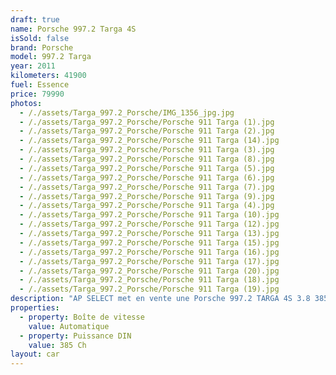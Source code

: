 ```yaml
---
draft: true
name: Porsche 997.2 Targa 4S
isSold: false
brand: Porsche
model: 997.2 Targa
year: 2011
kilometers: 41900
fuel: Essence
price: 79990
photos:
  - /./assets/Targa_997.2_Porsche/IMG_1356_jpg.jpg
  - /./assets/Targa_997.2_Porsche/Porsche 911 Targa (1).jpg
  - /./assets/Targa_997.2_Porsche/Porsche 911 Targa (2).jpg
  - /./assets/Targa_997.2_Porsche/Porsche 911 Targa (14).jpg
  - /./assets/Targa_997.2_Porsche/Porsche 911 Targa (3).jpg
  - /./assets/Targa_997.2_Porsche/Porsche 911 Targa (8).jpg
  - /./assets/Targa_997.2_Porsche/Porsche 911 Targa (5).jpg
  - /./assets/Targa_997.2_Porsche/Porsche 911 Targa (6).jpg
  - /./assets/Targa_997.2_Porsche/Porsche 911 Targa (7).jpg
  - /./assets/Targa_997.2_Porsche/Porsche 911 Targa (9).jpg
  - /./assets/Targa_997.2_Porsche/Porsche 911 Targa (4).jpg
  - /./assets/Targa_997.2_Porsche/Porsche 911 Targa (10).jpg
  - /./assets/Targa_997.2_Porsche/Porsche 911 Targa (12).jpg
  - /./assets/Targa_997.2_Porsche/Porsche 911 Targa (13).jpg
  - /./assets/Targa_997.2_Porsche/Porsche 911 Targa (15).jpg
  - /./assets/Targa_997.2_Porsche/Porsche 911 Targa (16).jpg
  - /./assets/Targa_997.2_Porsche/Porsche 911 Targa (17).jpg
  - /./assets/Targa_997.2_Porsche/Porsche 911 Targa (20).jpg
  - /./assets/Targa_997.2_Porsche/Porsche 911 Targa (18).jpg
  - /./assets/Targa_997.2_Porsche/Porsche 911 Targa (19).jpg
description: "AP SELECT met en vente une Porsche 997.2 TARGA 4S 3.8 385cv PDK phase 2.\nModèle du 10/2011 avec 41900km.\n\nCouleur Blanc Carrara metallic, intérieur cuir entendu noir et surpiqûres grise.\n\nCarte grise française \U0001F1EB\U0001F1F7\n\nLe véhicule est en parfait état avec carnet complet et historique suivi.\n\nVendu avec une garantie complète 6 mois\n\nLes pneus et freins sont récents, aucun frais a prévoir.\nUn jeu de jantes 19 pouces Porsche avec pneus hiver sont fournies avec le véhicule.\n\nDernière révision au 01/2024 à 39000km.\n\nÉquipements et options :\n- Boîte PDK\n- Volant sport +\n- Échappement sport piloté avec valves\n- Freinage sport étriers rouge\n- Pack Chrono plus\n- Suspensions PASM+\n- Jantes 19\" techart\n- Intérieur Cuir entendu\n- Sièges confort chauffants\n- Pack intérieur full cuir avec dossiers de sièges\n- Phares PDLS +\n- Phares Xénon +\n- Projecteurs de jour à LED\n- Fond de compteur blanc\n- Régulateur de vitesse\n- Aide au stationnement AR\n- Affichage multifonctions plus\n- Climatisation\n- Éclairage et essuie-glaces automatique\n- Rétroviseurs électriques et chauffants\n- Rétroviseurs int / ext Electrochrome\n- Éclairage d’ambiance\n\nDisponible et visible sur RDV pour acheteur sérieux.\n\nPossibilité d'une garantie 3, 6 ou 12 mois en supplément.\n\nRéalisation des démarches d'immatriculation.\n\nAP SELECT c'est des solutions de courtage et conciergerie sur mesure pour profiter librement de sa passion et de son patrimoine.\n\nPrenez le volant, AP SELECT s'occupe du reste."
properties:
  - property: Boîte de vitesse
    value: Automatique
  - property: Puissance DIN
    value: 385 Ch
layout: car
---
```



